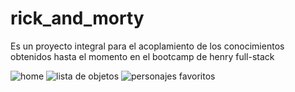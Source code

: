 # rick_and_morty
Es un proyecto integral para el acoplamiento de los conocimientos obtenidos hasta el momento en el bootcamp de henry full-stack

![home](https://github.com/joseangel20/rick_and_morty/assets/7193057/dd17afd1-651b-4d8c-a9d3-7601d241ea4a)
![lista de objetos](https://github.com/joseangel20/rick_and_morty/assets/7193057/72a84123-5103-4269-bea9-a9c3defb90e1)
![personajes favoritos](https://github.com/joseangel20/rick_and_morty/assets/7193057/07b24dcb-9c8e-4340-9e43-4a7ea5b39f02)
